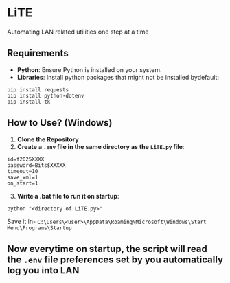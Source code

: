 # LiTE

Automating LAN related utilities one step at a time

## Requirements

- **Python**: Ensure Python is installed on your system.
- **Libraries**: Install python packages that might not be installed bydefault:
```
pip install requests
pip install python-dotenv
pip install tk
```

## How to Use? (Windows)

1. **Clone the Repository**
2. **Create a `.env` file in the same directory as the `LiTE.py` file**:
```
id=f2025XXXX
password=Bits$XXXXX
timeout=10
save_xml=1
on_start=1
```
3. **Write a .bat file to run it on startup**:
```
python "<directory of LiTE.py>"
```
Save it in- ```C:\Users\<user>\AppData\Roaming\Microsoft\Windows\Start Menu\Programs\Startup```

Now everytime on startup, the script will read the `.env` file preferences set by you automatically log you into LAN
---
